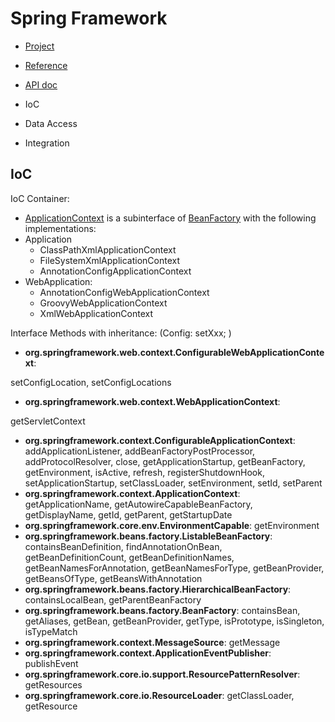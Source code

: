 # Spring Framework
- [Project](https://spring.io/projects/spring-framework)
- [Reference](https://docs.spring.io/spring-framework/docs/current/reference/html/)
- [API doc](https://docs.spring.io/spring-framework/docs/current/javadoc-api/)

- IoC
- Data Access
- Integration

## IoC
IoC Container: 
- [ApplicationContext](https://docs.spring.io/spring-framework/docs/5.3.12/javadoc-api/org/springframework/context/ApplicationContext.html) is a subinterface of [BeanFactory](https://docs.spring.io/spring-framework/docs/5.3.12/javadoc-api/org/springframework/beans/factory/BeanFactory.html) with the following implementations:
- Application
    - ClassPathXmlApplicationContext 
    - FileSystemXmlApplicationContext
    - AnnotationConfigApplicationContext
- WebApplication:
    - AnnotationConfigWebApplicationContext
    - GroovyWebApplicationContext
    - XmlWebApplicationContext
    
Interface Methods with inheritance: (Config: setXxx; )
- **org.springframework.web.context.ConfigurableWebApplicationContext**:

 setConfigLocation, setConfigLocations
- **org.springframework.web.context.WebApplicationContext**:

 getServletContext
- **org.springframework.context.ConfigurableApplicationContext**: addApplicationListener, addBeanFactoryPostProcessor, addProtocolResolver, close, getApplicationStartup, getBeanFactory, getEnvironment, isActive, refresh, registerShutdownHook, setApplicationStartup, setClassLoader, setEnvironment, setId, setParent
- **org.springframework.context.ApplicationContext**: getApplicationName, getAutowireCapableBeanFactory, getDisplayName, getId, getParent, getStartupDate
- **org.springframework.core.env.EnvironmentCapable**: getEnvironment
 - **org.springframework.beans.factory.ListableBeanFactory**: containsBeanDefinition, findAnnotationOnBean, getBeanDefinitionCount, getBeanDefinitionNames, getBeanNamesForAnnotation, getBeanNamesForType, getBeanProvider, getBeansOfType, getBeansWithAnnotation
- **org.springframework.beans.factory.HierarchicalBeanFactory**: containsLocalBean, getParentBeanFactory
- **org.springframework.beans.factory.BeanFactory**: containsBean, getAliases, getBean, getBeanProvider, getType, isPrototype, isSingleton, isTypeMatch
- **org.springframework.context.MessageSource**: getMessage
- **org.springframework.context.ApplicationEventPublisher**: publishEvent
- **org.springframework.core.io.support.ResourcePatternResolver**: getResources
- **org.springframework.core.io.ResourceLoader**: getClassLoader, getResource


